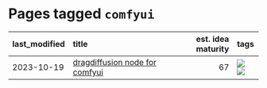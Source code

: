 # Pages tagged `comfyui`

|last_modified|title|est. idea maturity|tags
|:---|:---|---:|:---|
|2023-10-19|[dragdiffusion node for comfyui](../comfyui_dragdiffusion.md)|67|[![](https://img.shields.io/badge/tag-comfyui-394ee4)](../tags/comfyui.md) [![](https://img.shields.io/badge/tag-tooling-77485f)](../tags/tooling.md)|